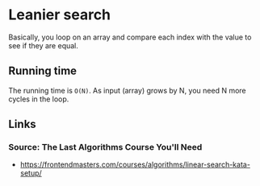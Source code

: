 # Leanier search

Basically, you loop on an array and compare each index with the value to see if they are equal.

## Running time

The running time is `O(N)`. As input (array) grows by N, you need N more cycles in the loop.

## Links

### Source: The Last Algorithms Course You'll Need

- https://frontendmasters.com/courses/algorithms/linear-search-kata-setup/
